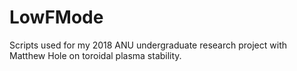 # LowFMode
Scripts used for my 2018 ANU undergraduate research project with Matthew Hole on toroidal plasma stability.
